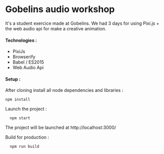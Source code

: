 # Gobelins audio workshop

It's a student exercice made at Gobelins. 
We had 3 days for using Pixi.js + the web audio api for make a creative animation.

#### Technologies :

* PixiJs
* Browserify
* Babel / ES2015
* Web Audio Api



#### Setup :

After cloning install all node dependencies  and libraries :  
```shell
npm install
```



Launch the project :  
```shell
  npm start
```

The project will be launched at http://localhost:3000/



Build for production :  
```shell
  npm run build
```
